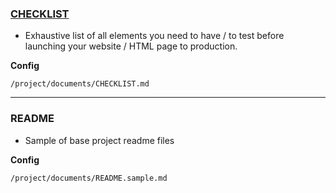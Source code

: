 ### [CHECKLIST](https://github.com/thedaviddias/Front-End-Checklist)
- Exhaustive list of all elements you need to have / to test before launching your website / HTML page to production.

**Config**

    /project/documents/CHECKLIST.md
---
### README
- Sample of base project readme files

**Config**

    /project/documents/README.sample.md
